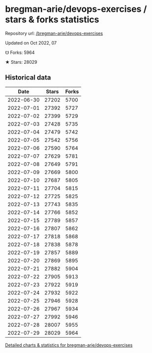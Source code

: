 # bregman-arie/devops-exercises / stars & forks statistics

Repository url: [/bregman-arie/devops-exercises](https://github.com/bregman-arie/devops-exercises)

Updated on Oct 2022, 07

☋ Forks: 5964

★ Stars: 28029

## Historical data
| Date | Stars | Forks |
|------|-------|-------|
| 2022-06-30 | 27202 | 5700 | 
| 2022-07-01 | 27392 | 5727 | 
| 2022-07-02 | 27399 | 5729 | 
| 2022-07-03 | 27428 | 5735 | 
| 2022-07-04 | 27479 | 5742 | 
| 2022-07-05 | 27542 | 5756 | 
| 2022-07-06 | 27590 | 5764 | 
| 2022-07-07 | 27629 | 5781 | 
| 2022-07-08 | 27649 | 5791 | 
| 2022-07-09 | 27669 | 5800 | 
| 2022-07-10 | 27687 | 5805 | 
| 2022-07-11 | 27704 | 5815 | 
| 2022-07-12 | 27725 | 5825 | 
| 2022-07-13 | 27743 | 5835 | 
| 2022-07-14 | 27766 | 5852 | 
| 2022-07-15 | 27789 | 5857 | 
| 2022-07-16 | 27807 | 5862 | 
| 2022-07-17 | 27818 | 5868 | 
| 2022-07-18 | 27838 | 5878 | 
| 2022-07-19 | 27857 | 5889 | 
| 2022-07-20 | 27869 | 5895 | 
| 2022-07-21 | 27882 | 5904 | 
| 2022-07-22 | 27905 | 5913 | 
| 2022-07-23 | 27922 | 5919 | 
| 2022-07-24 | 27932 | 5922 | 
| 2022-07-25 | 27946 | 5928 | 
| 2022-07-26 | 27967 | 5934 | 
| 2022-07-27 | 27992 | 5946 | 
| 2022-07-28 | 28007 | 5955 | 
| 2022-07-29 | 28029 | 5964 | 


[Detailed charts & statistics for bregman-arie/devops-exercises](https://reviewgithub.com/rep/bregman-arie/devops-exercises)
